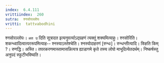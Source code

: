 ```yaml
---
index:  6.4.111
vrittiindex:  260
sutra:  श्नसोरल्लोपः
vritti:  tattvabodhini 
---
```


श्नसोरल्लोपः। `अत उ` दिति सूत्रादत इत्यनुवर्त्याऽद्ग्रहणं त्यक्तुं शक्यमित्याहुः। श्नसोरिति। शकन्ध्वादित्वात्पररूपमित्याह-- श्नस्याऽस्तेश्चेति। श्नस्योदाहरणं [रुन्धः]। रुन्धन्तीत्यादि। क्ङिति किम् ?। रुणद्धि। अस्ति। तपरकरणमास्तामासन्नित्यत्र ह्याडागमे कृते तस्य लोपो माभूदित्येतदर्थम्। निष्कर्षस्तु अनुपदं स्फुटीभविष्यति। 

